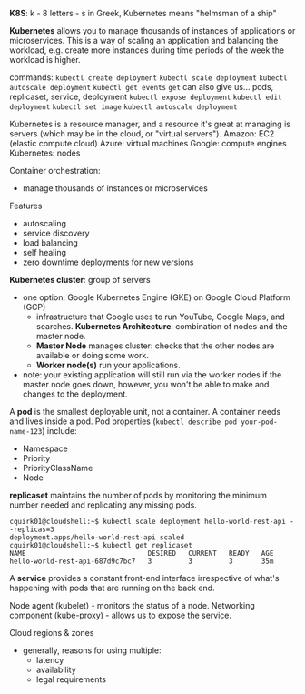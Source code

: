 **K8S**: k - 8 letters - s
in Greek, Kubernetes means "helmsman of a ship"

**Kubernetes** allows you to manage thousands of instances of applications or microservices. This is a way of scaling an application and balancing the workload, e.g. create more instances during time periods of the week the workload is higher.

commands:
`kubectl create deployment`
`kubectl scale deployment`
`kubectl autoscale deployment`
`kubectl get events` 
`get` can also give us... pods, replicaset, service, deployment
`kubectl expose deployment`
`kubectl edit deployment`
`kubectl set image`
`kubectl autoscale deployment`

Kubernetes is a resource manager, and a resource it's great at managing is servers (which may be in the cloud, or "virtual servers").
	Amazon: EC2 (elastic compute cloud)
	Azure: virtual machines
	Google: compute engines
	Kubernetes: nodes

Container orchestration:
- manage thousands of instances or microservices

Features
- autoscaling
- service discovery
- load balancing
- self healing
- zero downtime deployments for new versions

**Kubernetes cluster**: group of servers
- one option: Google Kubernetes Engine (GKE) on Google Cloud Platform (GCP)
	- infrastructure that Google uses to run YouTube, Google Maps, and searches.
**Kubernetes Architecture**: combination of nodes and the master node.
	- **Master Node** manages cluster: checks that the other nodes are available or doing some work.
	- **Worker node(s)** run your applications.
- note: your existing application will still run via the worker nodes if the master node goes down, however, you won't be able to make and changes to the deployment.

A **pod** is the smallest deployable unit, not a container. A container needs and lives inside a pod.
Pod properties (`kubectl describe pod your-pod-name-123`) include:
- Namespace
- Priority
- PriorityClassName
- Node

**replicaset** maintains the number of pods by monitoring the minimum number needed and replicating any missing pods. 
```
cquirk01@cloudshell:~$ kubectl scale deployment hello-world-rest-api --replicas=3
deployment.apps/hello-world-rest-api scaled
cquirk01@cloudshell:~$ kubectl get replicaset
NAME                              DESIRED   CURRENT   READY   AGE
hello-world-rest-api-687d9c7bc7   3         3         3       35m
```

A **service** provides a constant front-end interface irrespective of what's happening with pods that are running on the back end.

Node agent (kubelet) - monitors the status of a node.
Networking component (kube-proxy) - allows us to expose the service.

Cloud regions & zones
- generally, reasons for using multiple:
	- latency
	- availability
	- legal requirements
